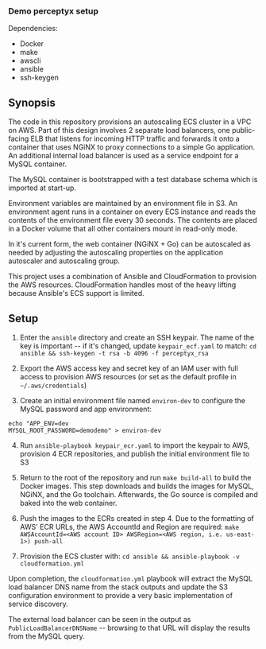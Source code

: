 ### Demo perceptyx setup

Dependencies:  
- Docker
- make
- awscli
- ansible
- ssh-keygen

## Synopsis

The code in this repository provisions an autoscaling ECS cluster in a VPC on AWS. Part of this design involves 2 separate load balancers, one public-facing ELB that listens for incoming HTTP traffic and forwards it onto a container that uses NGiNX to proxy connections to a simple Go application. An additional internal load balancer is used as a service endpoint for a MySQL container.

The MySQL container is bootstrapped with a test database schema which is imported at start-up.

Environment variables are maintained by an environment file in S3. An environment agent runs in a container on every ECS instance and reads the contents of the environment file every 30 seconds. The contents are placed in a Docker volume that all other containers mount in read-only mode.

In it's current form, the web container (NGiNX + Go) can be autoscaled as needed by adjusting the autoscaling properties on the application autoscaler and autoscaling group.

This project uses a combination of Ansible and CloudFormation to provision the AWS resources. CloudFormation handles most of the heavy lifting because Ansible's ECS support is limited.

## Setup

1. Enter the `ansible` directory and create an SSH keypair. The name of the key is important -- if it's changed, update `keypair_ecf.yaml` to match: `cd ansible && ssh-keygen -t rsa -b 4096 -f perceptyx_rsa`

2. Export the AWS access key and secret key of an IAM user with full access to provision AWS resources (or set as the default profile in `~/.aws/credentials`)

3. Create an initial environment file named `environ-dev` to configure the MySQL password and app environment:  
```
echo "APP_ENV=dev  
MYSQL_ROOT_PASSWORD=demodemo" > environ-dev
```

4. Run `ansible-playbook keypair_ecr.yaml` to import the keypair to AWS, provision 4 ECR repositories, and publish the initial environment file to S3

5. Return to the root of the repository and run `make build-all` to build the Docker images. This step downloads and builds the images for MySQL, NGiNX, and the Go toolchain. Afterwards, the Go source is compiled and baked into the web container.

6. Push the images to the ECRs created in step 4. Due to the formatting of AWS' ECR URLs, the AWS AccountId and Region are required: `make AWSAccountId=<AWS account ID> AWSRegion=<AWS region, i.e. us-east-1>) push-all`

7. Provision the ECS cluster with: `cd ansible && ansible-playbook -v cloudformation.yml`

Upon completion, the `cloudformation.yml` playbook will extract the MySQL load balancer DNS name from the stack outputs and update the S3 configuration environment to provide a very basic implementation of service discovery.

The external load balancer can be seen in the output as `PublicLoadBalancerDNSName` -- browsing to that URL will display the results from the MySQL query.



